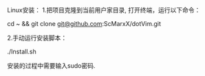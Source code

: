 Linux安装：
1.把项目克隆到当前用户家目录, 打开终端，运行以下命令：

cd ~ && git clone git@github.com:ScMarxX/dotVim.git

2.手动运行安装脚本：

./Install.sh

安装的过程中需要输入sudo密码.
